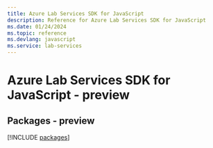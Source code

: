 ```yaml
---
title: Azure Lab Services SDK for JavaScript
description: Reference for Azure Lab Services SDK for JavaScript
ms.date: 01/24/2024
ms.topic: reference
ms.devlang: javascript
ms.service: lab-services
---
```

# Azure Lab Services SDK for JavaScript - preview
## Packages - preview
[!INCLUDE [packages](lab-services-index.md)]